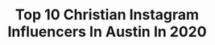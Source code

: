 ---
title: Top 10 Christian Instagram Influencers In Austin In 2020
description: >-
  Find top christian Instagram influencers in Austin in 2020. Most popular hashtags: #photography #model #workout #ultrasmoothmoves.
platform: Instagram
profiles:
  - username: "maxjmichel"
    fullname: >-
      Max Michel
    location: "United States"
    followers: 42936
    engagement: 222
    commentsToLikes: 0.022187
    id: ck0txpanhjzym0i19pd2jmik0
    verified: false
    hashtags: "#sig, #p320x5legion, #stayhungy, #performancetraining"
  - username: "boostedmustangs"
    fullname: >-
      𝐌𝐮𝐬𝐭𝐚𝐧𝐠 𝐏𝐢𝐜𝐬 | 𝐕𝐢𝐝𝐞𝐨𝐬
    location: "United States"
    followers: 139079
    engagement: 148
    commentsToLikes: 0.015050
    id: ck601qt7wfzzi0i14ejicldlu
    verified: false
    hashtags: "#matteblack, #foxbody, #racingcars, #bullittmustang"
  - username: "dr.joelseedman_ahp"
    fullname: >-
      Joel Seedman
    location: "United States"
    followers: 175362
    engagement: 124
    commentsToLikes: 0.052052
    id: ck5qa6qudeu1t0i11xctbwr28
    verified: true
    hashtags: "#igfit, #fitfam, #nogym, #sprinting"
  - username: "klgregg03"
    fullname: >-
      Kati Lynn Gregg🌸
    location: "United States"
    followers: 4673
    engagement: 1139
    commentsToLikes: 0.055860
    id: ck8wd0j1zd8wf0j78xf4an59f
    verified: false
    hashtags: "#foru, #pov, #teambelieve, #ultrasmoothmoves"
  - username: "jrsbookreads"
    fullname: >-
      J E S S I C A
    location: "United States"
    followers: 2234
    engagement: 2294
    commentsToLikes: 0.120267
    id: ck8t8o26ml3d20j78dgtz02i2
    verified: false
    hashtags: "#bookstagram, #crescentcity, #bookstack, #marchtbr"
  - username: "austin_ernst"
    fullname: >-
      A U S T I N    E R N S T
    location: "United States"
    followers: 17848
    engagement: 484
    commentsToLikes: 0.022040
    id: ck136n28n7avc0i19qovmpkdi
    verified: false
    hashtags: "#gif, #2020vision"
  - username: "plnu"
    fullname: >-
      Point Loma Nazarene University
    location: "United States"
    followers: 14865
    engagement: 736
    commentsToLikes: 0.009023
    id: ck15rlat68ha60i196p8sv2we
    verified: false
    hashtags: "#casedistrictvii, #happyvalentinesday, #leapday, #virtualplnu"
  - username: "michael_vahl_artwork"
    fullname: >-
      Michael Vahl
    location: "United States"
    followers: 15435
    engagement: 193
    commentsToLikes: 0.063952
    id: ck14jfbnuk1pq0i1907i1knr4
    verified: false
    hashtags: "#thomasshelby, #portrait, #quarantineart, #colorado"
  - username: "dimtillard"
    fullname: >-
      Tim Dillard
    location: "United States"
    followers: 47651
    engagement: 143
    commentsToLikes: 0.026520
    id: ck55jslbexnhw0i11f0sj9qb7
    verified: true
    hashtags: "#blackpanther, #tbt, #mar10, #tbt"
  - username: "codykinsfather"
    fullname: >-
      Cody Kinsfather
    location: "United States"
    followers: 28824
    engagement: 477
    commentsToLikes: 0.021856
    id: ck5hcb4a1h4lb0i11di3h99k0
    verified: false
    hashtags: "#dapper, #fashion, #blacksand, #cutefringe"
---